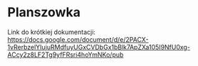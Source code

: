 # Planszowka

Link do krótkiej dokumentacji: https://docs.google.com/document/d/e/2PACX-1vRerbzelYIujuRMdfuyUGxCVDbGx1bBlk7ApZXa105I9NfU0xg-ACcy2z8LF2Tg9yfFRsri4hoYmNKo/pub
